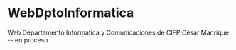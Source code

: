 # WebDptoInformatica
Web Departamento Informática y Comunicaciones de CIFP César Manrique
-- en proceso
